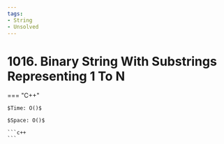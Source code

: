 ```yaml
---
tags:
- String
- Unsolved
---
```



# 1016. Binary String With Substrings Representing 1 To N

=== "C++"

    $Time: O()$

    $Space: O()$

    ```c++
    ```